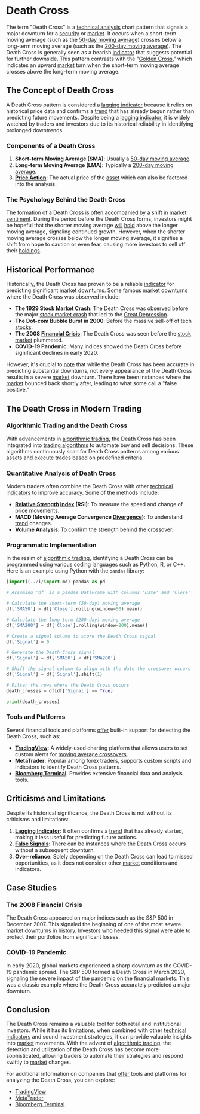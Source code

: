 # Death Cross

The term "Death Cross" is a [technical analysis](../t/technical_analysis.md) chart pattern that signals a major downturn for a [security](../s/security.md) or [market](../m/market.md). It occurs when a short-term moving average (such as the [50-day moving average](../1/50-day_moving_average.md)) crosses below a long-term moving average (such as the [200-day moving average](../1/200-day_moving_average.md)). The Death Cross is generally seen as a bearish [indicator](../i/indicator.md) that suggests potential for further downside. This pattern contrasts with the "[Golden Cross](../g/golden_cross.md)," which indicates an upward [market](../m/market.md) turn when the short-term moving average crosses above the long-term moving average.

## The Concept of Death Cross

A Death Cross pattern is considered a [lagging indicator](../l/lagging_indicator.md) because it relies on historical price data and confirms a [trend](../t/trend.md) that has already begun rather than predicting future movements. Despite being a [lagging indicator](../l/lagging_indicator.md), it is widely watched by traders and investors due to its historical reliability in identifying prolonged downtrends.

### Components of a Death Cross

1. **Short-term Moving Average (SMA)**: Usually a [50-day moving average](../1/50-day_moving_average.md).
2. **Long-term Moving Average (LMA)**: Typically a [200-day moving average](../1/200-day_moving_average.md).
3. **[Price Action](../p/price_action.md)**: The actual price of the [asset](../a/asset.md) which can also be factored into the analysis.

### The Psychology Behind the Death Cross

The formation of a Death Cross is often accompanied by a shift in [market sentiment](../m/market_sentiment.md). During the period before the Death Cross forms, investors might be hopeful that the shorter moving average [will](../w/will.md) [hold](../h/hold.md) above the longer moving average, signaling continued growth. However, when the shorter moving average crosses below the longer moving average, it signifies a shift from hope to caution or even fear, causing more investors to sell off their [holdings](../h/holdings.md). 

## Historical Performance

Historically, the Death Cross has proven to be a reliable [indicator](../i/indicator.md) for predicting significant [market](../m/market.md) downturns. Some famous [market](../m/market.md) downturns where the Death Cross was observed include:

- **The 1929 [Stock Market Crash](../s/stock_market_crash.md)**: The Death Cross was observed before the major [stock market crash](../s/stock_market_crash.md) that led to the [Great Depression](../g/great_depression.md).
- **The Dot-com Bubble Burst in 2000**: Before the massive sell-off of tech [stocks](../s/stock.md).
- **The 2008 [Financial Crisis](../f/financial_crisis.md)**: The Death Cross was seen before the [stock market](../s/stock_market.md) plummeted.
- **COVID-19 Pandemic**: Many indices showed the Death Cross before significant declines in early 2020.

However, it's crucial to [note](../n/note.md) that while the Death Cross has been accurate in predicting substantial downturns, not every appearance of the Death Cross results in a severe [market](../m/market.md) downturn. There have been instances where the [market](../m/market.md) bounced back shortly after, leading to what some call a "false positive."

## The Death Cross in Modern Trading

### Algorithmic Trading and the Death Cross

With advancements in [algorithmic trading](../a/accountability.md), the Death Cross has been integrated into [trading algorithms](../t/trading_algorithms.md) to automate buy and sell decisions. These algorithms continuously scan for Death Cross patterns among various assets and execute trades based on predefined criteria. 

### Quantitative Analysis of Death Cross

Modern traders often combine the Death Cross with other [technical indicators](../t/technical_indicator.md) to improve accuracy. Some of the methods include:

- **[Relative Strength](../r/relative_strength.md) [Index](../i/index.md) (RSI)**: To measure the speed and change of price movements.
- **MACD (Moving Average Convergence [Divergence](../d/divergence.md))**: To understand [trend](../t/trend.md) changes.
- **[Volume Analysis](../v/volume_analysis.md)**: To confirm the strength behind the crossover.

### Programmatic Implementation

In the realm of [algorithmic trading](../a/accountability.md), identifying a Death Cross can be programmed using various coding languages such as Python, R, or C++. Here is an example using Python with the `pandas` library:

```python
[import](../i/import.md) pandas as pd

# Assuming 'df' is a pandas DataFrame with columns 'Date' and 'Close'

# Calculate the short-term (50-day) moving average
df['SMA50'] = df['Close'].rolling(window=50).mean()

# Calculate the long-term (200-day) moving average
df['SMA200'] = df['Close'].rolling(window=200).mean()

# Create a signal column to store the Death Cross signal
df['Signal'] = 0

# Generate the Death Cross signal
df['Signal'] = df['SMA50'] < df['SMA200']

# Shift the signal column to align with the date the crossover occurs
df['Signal'] = df['Signal'].shift(1)

# Filter the rows where the Death Cross occurs
death_crosses = df[df['Signal'] == True]

print(death_crosses)
```

### Tools and Platforms

Several financial tools and platforms [offer](../o/offer.md) built-in support for detecting the Death Cross, such as:

- **[TradingView](../t/tradingview.md)**: A widely-used charting platform that allows users to set custom alerts for [moving average crossovers](../m/moving_average_crossovers.md).
- **MetaTrader**: Popular among forex traders, supports custom scripts and indicators to identify Death Cross patterns.
- **[Bloomberg Terminal](../b/bloomberg_terminal.md)**: Provides extensive financial data and analysis tools.

## Criticisms and Limitations

Despite its historical significance, the Death Cross is not without its criticisms and limitations:

1. **[Lagging Indicator](../l/lagging_indicator.md)**: It often confirms a [trend](../t/trend.md) that has already started, making it less useful for predicting future actions.
2. **[False Signals](../f/false_signals_in_trading.md)**: There can be instances where the Death Cross occurs without a subsequent downturn.
3. **Over-reliance**: Solely depending on the Death Cross can lead to missed opportunities, as it does not consider other [market](../m/market.md) conditions and indicators.

## Case Studies

### The 2008 Financial Crisis

The Death Cross appeared on major indices such as the S&P 500 in December 2007. This signaled the beginning of one of the most severe [market](../m/market.md) downturns in history. Investors who heeded this signal were able to protect their portfolios from significant losses.

### COVID-19 Pandemic

In early 2020, global markets experienced a sharp downturn as the COVID-19 pandemic spread. The S&P 500 formed a Death Cross in March 2020, signaling the severe impact of the pandemic on the [financial markets](../f/financial_market.md). This was a classic example where the Death Cross accurately predicted a major downturn.

## Conclusion

The Death Cross remains a valuable tool for both retail and institutional investors. While it has its limitations, when combined with other [technical indicators](../t/technical_indicator.md) and sound investment strategies, it can provide valuable insights into [market](../m/market.md) movements. With the advent of [algorithmic trading](../a/accountability.md), the detection and utilization of the Death Cross has become more sophisticated, allowing traders to automate their strategies and respond swiftly to [market](../m/market.md) changes.

For additional information on companies that [offer](../o/offer.md) tools and platforms for analyzing the Death Cross, you can explore:

- [TradingView](https://www.tradingview.com/)
- [MetaTrader](https://www.metatrader4.com/)
- [Bloomberg Terminal](https://www.bloomberg.com/professional/solution/bloomberg-terminal/)